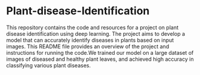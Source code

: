 # Plant-disease-Identification
This repository contains the code and resources for a project on plant disease identification using deep learning. The project aims to develop a model that can accurately identify diseases in plants based on input images. This README file provides an overview of the project and instructions for running the code.We trained our model on a large dataset of images of diseased and healthy plant leaves, and achieved high accuracy in classifying various plant diseases.
